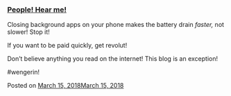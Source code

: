 
### [People! Hear me!](https://fazthebro.com/2018/03/16/people-hear-me/)

Closing background apps on your phone makes the battery drain _faster,_ not slower! Stop it!

If you want to be paid quickly, get revolut!

Don’t believe anything you read on the internet! This blog is an exception!

#wengerin!

Posted on [March 15, 2018March 15, 2018](https://fazthebro.com/2018/03/15/clean-shirt/)

